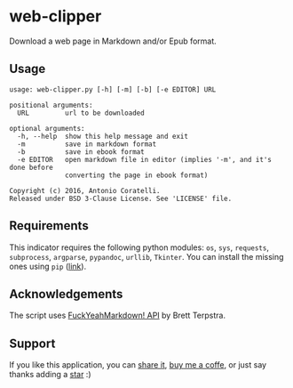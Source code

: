 # web-clipper

Download a web page in Markdown and/or Epub format.

## Usage

    usage: web-clipper.py [-h] [-m] [-b] [-e EDITOR] URL

    positional arguments:
      URL         url to be downloaded

    optional arguments:
      -h, --help  show this help message and exit
      -m          save in markdown format
      -b          save in ebook format
      -e EDITOR   open markdown file in editor (implies '-m', and it's done before
                  converting the page in ebook format)

    Copyright (c) 2016, Antonio Coratelli.
    Released under BSD 3-Clause License. See 'LICENSE' file.

## Requirements

This indicator requires the following python modules: `os`, `sys`, `requests`,
`subprocess`, `argparse`, `pypandoc`, `urllib`, `Tkinter`.
You can install the missing ones using `pip` ([link][pip]).

## Acknowledgements

The script uses [FuckYeahMarkdown! API][fym] by Brett Terpstra.

## Support

If you like this application, you can [share it][support_share],
[buy me a coffe][support_paypal], or just say thanks adding a
[star][support_star] :)


[fym]: http://fuckyeahmarkdown.com/
[pip]: https://wiki.python.org/moin/CheeseShopTutorial#Installing_Distributions

[support_share]:  https://www.addtoany.com/share/#url=github.com/antoniocoratelli/web-clipper
[support_star]:   https://github.com/antoniocoratelli/web-clipper/stargazers
[support_paypal]: https://www.paypal.com/cgi-bin/webscr?cmd=_s-xclick&hosted_button_id=RTG5FHAJKSYYN
